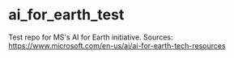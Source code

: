 # ai_for_earth_test
Test repo for MS's AI for Earth initiative. Sources: https://www.microsoft.com/en-us/ai/ai-for-earth-tech-resources
